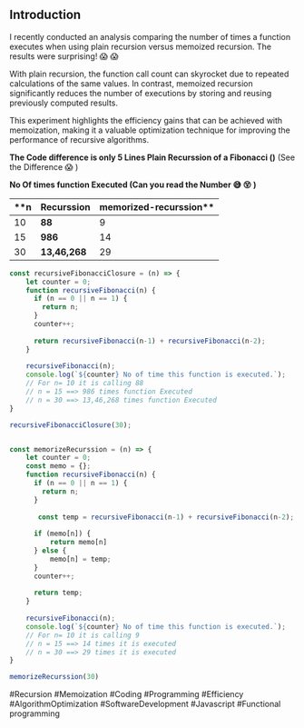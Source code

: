 ## Introduction

I recently conducted an analysis comparing the number of times a function executes when using plain recursion versus memoized recursion. The results were surprising! 😱 😱 



With plain recursion, the function call count can skyrocket due to repeated calculations of the same values. In contrast, memoized recursion significantly reduces the number of executions by storing and reusing previously computed results.



This experiment highlights the efficiency gains that can be achieved with memoization, making it a valuable optimization technique for improving the performance of recursive algorithms.



**The Code difference is only 5 Lines Plain Recurssion of a Fibonacci ()** (See the Difference 😱 )

**No Of times function Executed (Can you read the Number 😅 😵 )**

|**n|Recurssion|memorized-recurssion**  |
|----|----- | ---------------  |
| 10 | **88** | 9 |
| 15 | **986** | 14 |
| 30 | **13,46,268** | 29 |

 


``` javascript
const recursiveFibonacciClosure = (n) => {
    let counter = 0;
    function recursiveFibonacci(n) {
      if (n == 0 || n == 1) {
        return n;
      }
      counter++;
      
      return recursiveFibonacci(n-1) + recursiveFibonacci(n-2);
    }
    
    recursiveFibonacci(n);
    console.log(`${counter} No of time this function is executed.`); 
    // For n= 10 it is calling 88
    // n = 15 ==> 986 times function Executed
    // n = 30 ==> 13,46,268 times function Executed
}

recursiveFibonacciClosure(30);


const memorizeRecurssion = (n) => {
    let counter = 0;
    const memo = {};
    function recursiveFibonacci(n) {
      if (n == 0 || n == 1) {
        return n;
      }
      
       const temp = recursiveFibonacci(n-1) + recursiveFibonacci(n-2);
       
      if (memo[n]) {
          return memo[n]
      } else {
          memo[n] = temp;
      }
      counter++;
      
      return temp;
    }
    
    recursiveFibonacci(n);
    console.log(`${counter} No of time this function is executed.`); 
    // For n= 10 it is calling 9
    // n = 15 ==> 14 times it is executed
    // n = 30 ==> 29 times it is executed
}

memorizeRecurssion(30)
```

#Recursion #Memoization #Coding #Programming #Efficiency #AlgorithmOptimization #SoftwareDevelopment #Javascript #Functional programming
